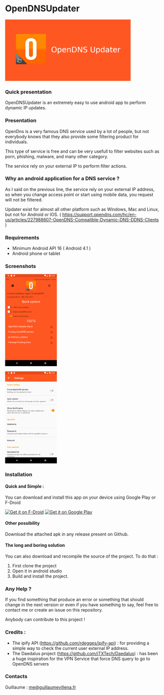 # OpenDNSUpdater
<img alt='Banner'
      src='https://github.com/Willena/OpenDNSUpdater/raw/new_app/app/release/Baniere.png'  height="200">

### Quick presentation
OpenDNSUpdater is an extremely easy to use android app to perform dynamic IP updates.

### Presentation

OpenDns is a very famous DNS service used by a lot of people, but not everybody knows that they also provide some filtering product for individuals.

This type of service is free and can be very usefull to filter websites such as porn, phishing, malware, and many other category.

The service rely on your external IP to perform filter actions.

### Why an android application for a DNS service ?

As I said on the previous line, the service rely on your external IP address, so when you change access point or start using mobile data, you request will not be filtered.

Updater exist for almost all other platform such as Windows, Mac and Linux, but not for Android or IOS.
( https://support.opendns.com/hc/en-us/articles/227988607-OpenDNS-Compatible-Dynamic-DNS-DDNS-Clients )

### Requirements

- Minimum Android API 16 ( Android 4.1 ) 
- Android phone or tablet

### Screenshots

<img alt='Main screen'
      src='https://github.com/Willena/OpenDNSUpdater/raw/new_app/app/release/Screenshot_1544380209.png'
      height="300">

<img alt='Settings'
      src='https://github.com/Willena/OpenDNSUpdater/raw/new_app/app/release/Screenshot_1544380218.png'
      height="300">

### Installation
#### Quick and Simple :
You can download and install this app on your device using Google Play  or F-Droid

[<img src="https://fdroid.gitlab.io/artwork/badge/get-it-on.png"
     alt="Get it on F-Droid"
     height="80">](https://f-droid.org/packages/fr.guillaumevillena.opendnsupdater/)
[<img alt='Get it on Google Play'
      src='https://play.google.com/intl/en_us/badges/images/generic/en_badge_web_generic.png'
      height="80">](https://play.google.com/store/apps/details?id=fr.guillaumevillena.opendnsupdater)
      
#### Other possibility
Download the attached apk in any release present on Github.

#### The long and boring solution

You can also download and recompile the source of the project. To do that :
1. First clone the project
2. Open it in android studio
3. Build and install the project.

### Any Help  ?

If you find something that produce an error or something that should change in the next version or even if you have something to say, feel free to contact me or create an issue on this repository.

Anybody can contribute to this project !

### Credits :

- The ipify API (https://github.com/rdegges/ipify-api) : for providing a simple way to check the current user external IP address.
- The Daedalus project (https://github.com/iTXTech/Daedalus) : has been a huge inspiration for the VPN Service that force DNS query to go to OpenDNS servers

### Contacts

Guillaume : me@guillaumevillena.fr
